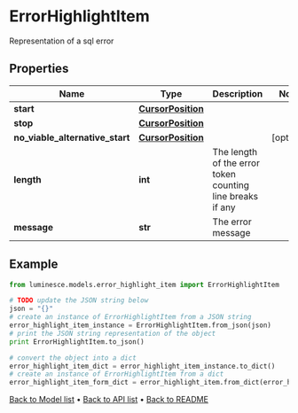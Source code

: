 # ErrorHighlightItem

Representation of a sql error

## Properties
Name | Type | Description | Notes
------------ | ------------- | ------------- | -------------
**start** | [**CursorPosition**](CursorPosition.md) |  | 
**stop** | [**CursorPosition**](CursorPosition.md) |  | 
**no_viable_alternative_start** | [**CursorPosition**](CursorPosition.md) |  | [optional] 
**length** | **int** | The length of the error token counting line breaks if any | 
**message** | **str** | The error message | 

## Example

```python
from luminesce.models.error_highlight_item import ErrorHighlightItem

# TODO update the JSON string below
json = "{}"
# create an instance of ErrorHighlightItem from a JSON string
error_highlight_item_instance = ErrorHighlightItem.from_json(json)
# print the JSON string representation of the object
print ErrorHighlightItem.to_json()

# convert the object into a dict
error_highlight_item_dict = error_highlight_item_instance.to_dict()
# create an instance of ErrorHighlightItem from a dict
error_highlight_item_form_dict = error_highlight_item.from_dict(error_highlight_item_dict)
```
[Back to Model list](../README.md#documentation-for-models) &#8226; [Back to API list](../README.md#documentation-for-api-endpoints) &#8226; [Back to README](../README.md)


